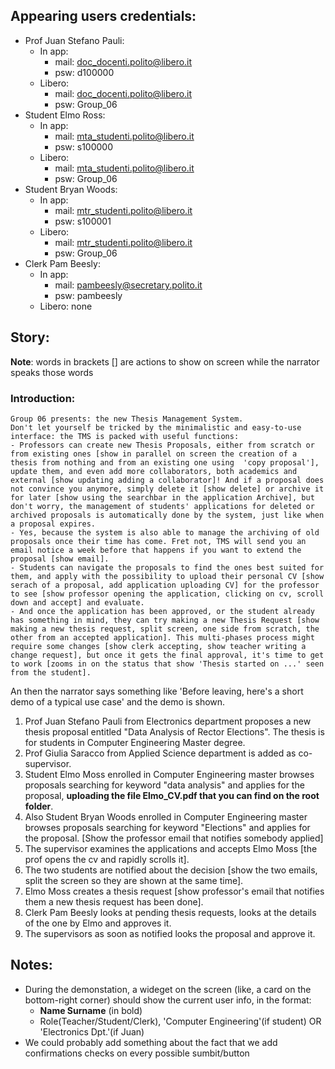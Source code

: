 ## Appearing users credentials:
- Prof Juan Stefano Pauli:
    - In app: 
        - mail: doc_docenti.polito@libero.it 
        - psw: d100000
    - Libero:
        - mail: doc_docenti.polito@libero.it 
        - psw: Group_06
- Student Elmo Ross:
    - In app:
        - mail: mta_studenti.polito@libero.it 
        - psw: s100000
    - Libero:
        - mail: mta_studenti.polito@libero.it 
        - psw: Group_06
- Student Bryan Woods:
    - In app:
        - mail: mtr_studenti.polito@libero.it 
        - psw: s100001
    - Libero:
        - mail: mtr_studenti.polito@libero.it 
        - psw: Group_06
- Clerk Pam Beesly:
    - In app:
        - mail: pambeesly@secretary.polito.it 
        - psw: pambeesly
    - Libero: none

## Story:
__Note__: words in brackets [] are actions to show on screen while the narrator speaks those words
### Introduction:
```
Group 06 presents: the new Thesis Management System.
Don't let yourself be tricked by the minimalistic and easy-to-use interface: the TMS is packed with useful functions:
- Professors can create new Thesis Proposals, either from scratch or from existing ones [show in parallel on screen the creation of a thesis from nothing and from an existing one using  'copy proposal'], update them, and even add more collaborators, both academics and external [show updating adding a collaborator]! And if a proposal does not convince you anymore, simply delete it [show delete] or archive it for later [show using the searchbar in the application Archive], but don't worry, the management of students' applications for deleted or archived proposals is automatically done by the system, just like when a proposal expires. 
- Yes, because the system is also able to manage the archiving of old proposals once their time has come. Fret not, TMS will send you an email notice a week before that happens if you want to extend the proposal [show email].
- Students can navigate the proposals to find the ones best suited for them, and apply with the possibility to upload their personal CV [show serach of a proposal, add application uploading CV] for the professor to see [show professor opening the application, clicking on cv, scroll down and accept] and evaluate.
- And once the application has been approved, or the student already has something in mind, they can try making a new Thesis Request [show making a new thesis request, split screen, one side from scratch, the other from an accepted application]. This multi-phases process might require some changes [show clerk accepting, show teacher writing a change request], but once it gets the final approval, it's time to get to work [zooms in on the status that show 'Thesis started on ...' seen from the student].
```
An then the narrator says something like 'Before leaving, here's a short demo of a typical use case' and the demo is shown.
1) Prof Juan Stefano Pauli from Electronics department proposes a new thesis proposal entitled "Data
Analysis of Rector Elections". The thesis is for students in Computer Engineering Master degree.
2) Prof Giulia Saracco from Applied Science department is added as co-supervisor.
3) Student Elmo Moss enrolled in Computer Engineering master browses proposals searching for
keyword "data analysis" and applies for the proposal, __uploading the file Elmo_CV.pdf that you can find on the root folder__.
4) Also Student Bryan Woods enrolled in Computer Engineering master browses proposals searching for
keyword "Elections" and applies for the proposal. [Show the professor email that notifies somebody applied]
5) The supervisor examines the applications and accepts Elmo Moss [the prof opens the cv and rapidly scrolls it].
6) The two students are notified about the decision [show the two emails, split the screen so they are shown at the same time].
7) Elmo Moss creates a thesis request [show professor's email that notifies them a new thesis request has been done].
8) Clerk Pam Beesly looks at pending thesis requests, looks at the details of the one by Elmo and
approves it.
9) The supervisors as soon as notified looks the proposal and approve it.

## Notes:
- During the demonstation, a wideget on the screen (like, a card on the bottom-right corner) should show the current user info, in the format: 
    - __Name Surname__ (in bold)
    - Role(Teacher/Student/Clerk), 'Computer Engineering'(if student) OR 'Electronics Dpt.'(if Juan)
- We could probably add something about the fact that we add confirmations checks on every possible sumbit/button